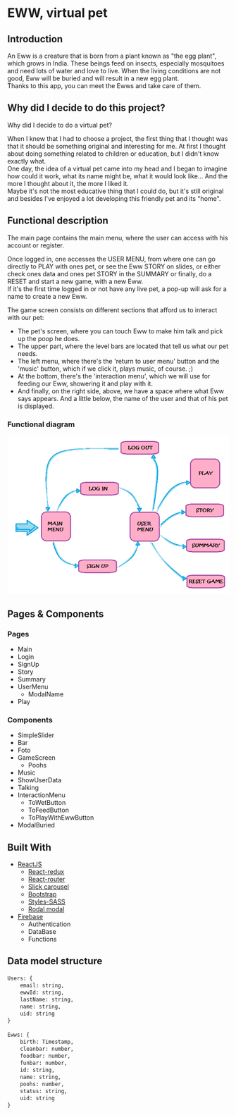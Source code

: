 # EWW, virtual pet

## Introduction

An Eww is a creature that is born from a plant known as "the egg plant", which grows in India. These beings feed on insects, especially mosquitoes and need lots of water and love to live. When the living conditions are not good, Eww will be buried and will result in a new egg plant.<br/>
Thanks to this app, you can meet the Ewws and take care of them.


## Why did I decide to do this project?
Why did I decide to do a virtual pet?

When I knew that I had to choose a project, the first thing that I thought was that it should be something original and interesting for me. At first I thought about doing something related to children or education, but I didn't know exactly what. <br/>
One day, the idea of a virtual pet came into my head and I began to imagine how could it work, what its name might be, what it would look like... And the more I thought about it, the more I liked it. <br/>
Maybe it's not the most educative thing that I could do, but it's still original and besides I've enjoyed a lot developing this friendly pet and its "home".

## Functional description


The main page contains the main menu, where the user can access with his account or register.<br/>

Once logged in, one accesses the USER MENU, from where one can go directly to PLAY with ones pet, or see the Eww STORY on slides, or either check ones data and ones pet STORY in the SUMMARY or finally, do a RESET and start a new game, with a new Eww.<br/>
If it's the first time logged in or not have any live pet, a pop-up will ask for a name to create a new Eww.<br/>

The game screen consists on different sections that afford us to interact with our pet:<br/>
 * The pet's screen, where you can touch Eww to make him talk and pick up the poop he does.
 * The upper part, where the level bars are located that tell us what our pet needs.<br/>
 * The left menu, where there's the 'return to user menu' button and the 'music' button, which if we click it, plays music, of course. ;)<br/>
 * At the bottom, there's the 'interaction menu', which we will use for feeding our Eww, showering it and play with it.<br/>
 * And finally, on the right side, above, we have a space where what Eww says appears. And a little below, the name of the user and that of his pet is displayed.


### Functional diagram

![Web Structure](./web-structure.png)

## Pages & Components

### Pages

* Main
* Login
* SignUp
* Story
* Summary
* UserMenu
	* ModalName
* Play

### Components

* SimpleSlider
* Bar
* Foto
* GameScreen
	* Poohs
* Music
* ShowUserData
* Talking
* InteractionMenu
	* ToWetButton
	* ToFeedButton
	* ToPlayWithEwwButton
* ModalBuried



## Built With

* [ReactJS](https://reactjs.org/)
	* [React-redux](https://www.npmjs.com/package/react-redux)
	* [React-router](https://www.npmjs.com/package/react-router)
	* [Slick carousel](https://react-slick.neostack.com/)
	* [Bootstrap](https://react-bootstrap.github.io/)
	* [Styles-SASS]()
	* [Rodal modal](https://www.npmjs.com/package/rodal)
* [Firebase](https://firebase.google.com/)
	* Authentication
    * DataBase
    * Functions

## Data model structure

```
Users: {
	email: string,
    ewwId: string,
    lastName: string,
    name: string,
    uid: string
}

Ewws: {
	birth: Timestamp,
    cleanbar: number,
    foodbar: number,
    funbar: number,
    id: string,
    name: string,
    poohs: number,
    status: string,
    uid: string
}
````
